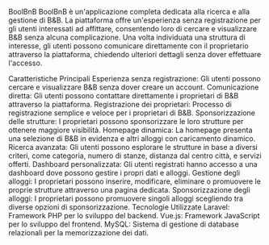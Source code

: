 BoolBnB
BoolBnB è un'applicazione completa dedicata alla ricerca e alla gestione di B&B. La piattaforma offre un'esperienza senza registrazione per gli utenti interessati ad affittare, consentendo loro di cercare e visualizzare B&B senza alcuna complicazione. Una volta individuata una struttura di interesse, gli utenti possono comunicare direttamente con il proprietario attraverso la piattaforma, chiedendo ulteriori dettagli senza dover effettuare l'accesso.

Caratteristiche Principali
Esperienza senza registrazione: Gli utenti possono cercare e visualizzare B&B senza dover creare un account.
Comunicazione diretta: Gli utenti possono contattare direttamente i proprietari di B&B attraverso la piattaforma.
Registrazione dei proprietari: Processo di registrazione semplice e veloce per i proprietari di B&B.
Sponsorizzazione delle strutture: I proprietari possono sponsorizzare le loro strutture per ottenere maggiore visibilità.
Homepage dinamica: La homepage presenta una selezione di B&B in evidenza e altri alloggi con caricamento dinamico.
Ricerca avanzata: Gli utenti possono esplorare le strutture in base a diversi criteri, come categoria, numero di stanze, distanza dal centro città, e servizi offerti.
Dashboard personalizzata: Gli utenti registrati hanno accesso a una dashboard dove possono gestire i propri dati e alloggi.
Gestione degli alloggi: I proprietari possono inserire, modificare, eliminare o promuovere le proprie strutture attraverso una pagina dedicata.
Sponsorizzazione degli alloggi: I proprietari possono promuovere singoli alloggi scegliendo tra diverse opzioni di sponsorizzazione.
Tecnologie Utilizzate
Laravel: Framework PHP per lo sviluppo del backend.
Vue.js: Framework JavaScript per lo sviluppo del frontend.
MySQL: Sistema di gestione di database relazionali per la memorizzazione dei dati.
